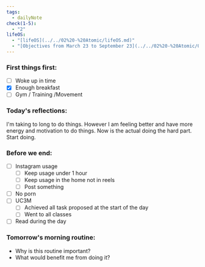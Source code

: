 ```yaml
---
tags:
  - dailyNote
check(1-5):
  - "2"
lifeOS:
  - "[lifeOS](../../02%20-%20Atomic/lifeOS.md)"
  - "[Objectives from March 23 to September 23](../../02%20-%20Atomic/Objectives%20from%20March%2023%20to%20September%2023.md)"
---
```

###  First things first: 

- [ ]  Woke up in time
- [x] Enough breakfast
- [ ] Gym / Training /Movement

### Today's reflections: 
I'm taking to long to do things. However I am feeling better and have more energy and motivation to do things. Now is the actual doing the hard part. Start doing.  
### Before we end: 

- [ ]  Instagram usage
	- [ ] Keep usage under 1 hour
	- [ ] Keep usage in the home not in reels
	- [ ] Post something

- [ ] No porn 
- [ ] UC3M
	- [ ] Achieved all task proposed at the start of the day
	- [ ] Went to all classes

- [ ] Read during the day
### Tomorrow's morning routine: 
+ Why is this routine important? 
+ What would benefit me from doing it?